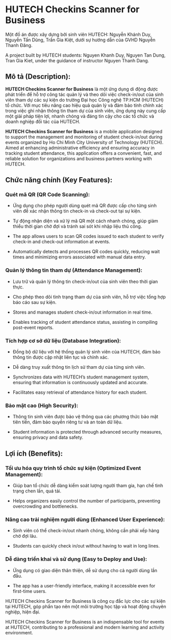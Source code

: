 # HUTECH Checkins Scanner for Business

Một đồ án được xây dựng bởi sinh viên HUTECH: Nguyễn Khánh Duy, Nguyễn Tấn Dũng, Trần Gia Kiệt, dưới sự hướng dẫn của GVHD Nguyễn Thanh Đăng.

A project built by HUTECH students: Nguyen Khanh Duy, Nguyen Tan Dung, Tran Gia Kiet, under the guidance of instructor Nguyen Thanh Dang.

## Mô tả (Description):

**HUTECH Checkins Scanner for Business** là một ứng dụng di động được phát triển để hỗ trợ công tác quản lý và theo dõi việc check-in/out của sinh viên tham dự các sự kiện do trường Đại học Công nghệ TP.HCM (HUTECH) tổ chức. Với mục tiêu nâng cao hiệu quả quản lý và đảm bảo tính chính xác trong việc ghi nhận thông tin tham dự của sinh viên, ứng dụng này cung cấp một giải pháp tiện lợi, nhanh chóng và đáng tin cậy cho các tổ chức và doanh nghiệp đối tác của HUTECH.

**HUTECH Checkins Scanner for Business** is a mobile application designed to support the management and monitoring of student check-in/out during events organized by Ho Chi Minh City University of Technology (HUTECH). Aimed at enhancing administrative efficiency and ensuring accuracy in tracking student attendance, this application offers a convenient, fast, and reliable solution for organizations and business partners working with HUTECH.

## Chức năng chính (Key Features):

### Quét mã QR (QR Code Scanning):

- Ứng dụng cho phép người dùng quét mã QR được cấp cho từng sinh viên để xác nhận thông tin check-in và check-out tại sự kiện.
- Tự động nhận diện và xử lý mã QR một cách nhanh chóng, giúp giảm thiểu thời gian chờ đợi và tránh sai sót khi nhập liệu thủ công.

- The app allows users to scan QR codes issued to each student to verify check-in and check-out information at events.
- Automatically detects and processes QR codes quickly, reducing wait times and minimizing errors associated with manual data entry.

### Quản lý thông tin tham dự (Attendance Management):

- Lưu trữ và quản lý thông tin check-in/out của sinh viên theo thời gian thực.
- Cho phép theo dõi tình trạng tham dự của sinh viên, hỗ trợ việc tổng hợp báo cáo sau sự kiện.

- Stores and manages student check-in/out information in real time.
- Enables tracking of student attendance status, assisting in compiling post-event reports.

### Tích hợp cơ sở dữ liệu (Database Integration):

- Đồng bộ dữ liệu với hệ thống quản lý sinh viên của HUTECH, đảm bảo thông tin được cập nhật liên tục và chính xác.
- Dễ dàng truy xuất thông tin lịch sử tham dự của từng sinh viên.

- Synchronizes data with HUTECH’s student management system, ensuring that information is continuously updated and accurate.
- Facilitates easy retrieval of attendance history for each student.

### Bảo mật cao (High Security):

- Thông tin sinh viên được bảo vệ thông qua các phương thức bảo mật tiên tiến, đảm bảo quyền riêng tư và an toàn dữ liệu.

- Student information is protected through advanced security measures, ensuring privacy and data safety.

## Lợi ích (Benefits):

### Tối ưu hóa quy trình tổ chức sự kiện (Optimized Event Management):

- Giúp ban tổ chức dễ dàng kiểm soát lượng người tham gia, hạn chế tình trạng chen lấn, quá tải.

- Helps organizers easily control the number of participants, preventing overcrowding and bottlenecks.

### Nâng cao trải nghiệm người dùng (Enhanced User Experience):

- Sinh viên có thể check-in/out nhanh chóng, không cần phải xếp hàng chờ đợi lâu.

- Students can quickly check in/out without having to wait in long lines.

### Dễ dàng triển khai và sử dụng (Easy to Deploy and Use):

- Ứng dụng có giao diện thân thiện, dễ sử dụng cho cả người dùng lần đầu.

- The app has a user-friendly interface, making it accessible even for first-time users.

HUTECH Checkins Scanner for Business là công cụ đắc lực cho các sự kiện tại HUTECH, góp phần tạo nên một môi trường học tập và hoạt động chuyên nghiệp, hiện đại.

HUTECH Checkins Scanner for Business is an indispensable tool for events at HUTECH, contributing to a professional and modern learning and activity environment.
